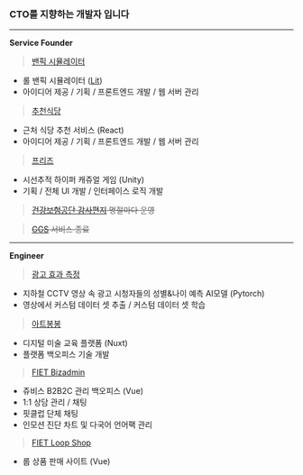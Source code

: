 ### CTO를 지향하는 개발자 입니다

---
**Service Founder**  

>[밴픽 시뮬레이터](https://www.banpick.kr)  
- 롤 밴픽 시뮬레이터 ([Lit](https://lit.dev/))
- 아이디어 제공 / 기획 / 프론트엔드 개발 / 웹 서버 관리

>[추천식당](https://chu.banpick.kr)  
- 근처 식당 추천 서비스 (React)
- 아이디어 제공 / 기획 / 프론트엔드 개발 / 웹 서버 관리

>[프리즈](https://drive.google.com/file/d/1coZhAECJ-jWcdyveVooiCOWWWG-ZNgPH/view?usp=share_link)  
- 시선추적 하이퍼 캐쥬얼 게임 (Unity)
- 기획 / 전체 UI 개발 / 인터페이스 로직 개발  


>~~[건강보험공단 감사편지](https://nhisletter.kr) 명절마다 운영~~  

>~~[GGS](https://ggscrim.com) 서비스 종료~~  

---
**Engineer**  

>[광고 효과 측정](http://addd.co.kr/document/tech)
- 지하철 CCTV 영상 속 광고 시청자들의 성별&나이 예측 AI모델 (Pytorch)
- 영상에서 커스텀 데이터 셋 추출 / 커스텀 데이터 셋 학습  

>[아트봉봉](https://bonbon.art/)
- 디지털 미술 교육 플랫폼 (Nuxt)
- 플랫폼 백오피스 기술 개발

>[FIET Bizadmin](https://bizadmin.fiet.net/)
- 쥬비스 B2B2C 관리 백오피스 (Vue)
- 1:1 상담 관리 / 채팅
- 핏클럽 단체 채팅
- 인모션 진단 차트 및 다국어 언어팩 관리

>[FIET Loop Shop](https://loop.fiet.net/)
- 룹 상품 판매 사이트 (Vue)

<!-- >[FIET Miracle21 Shop](https://miracle21.fiet.net/)
- 미러클21 상품 판매 사이트 (Vue) -->




<!-- **happy-wook-kim/happy-wook-kim** is a ✨ _special_ ✨ repository because its `README.md` (this file) appears on your GitHub profile. -->

